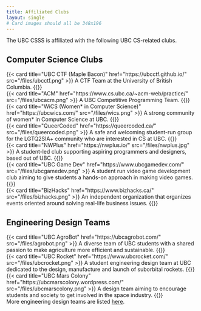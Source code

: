 ```yaml
---
title: Affiliated Clubs
layout: single
# Card images should all be 348x196
---
```


The UBC CSSS is affiliated with the following UBC CS-related clubs.

## Computer Science Clubs
<div class="row">
  <div class="col-lg-6 col-xl-4 mb-4 d-flex align-items-stretch">
    {{< card title="UBC CTF (Maple Bacon)" href="https://ubcctf.github.io/" src="/files/ubcctf.png" >}}
      A CTF Team at the University of British Columbia. 
    {{</ card >}}
  </div>
  <div class="col-lg-6 col-xl-4 mb-4 d-flex align-items-stretch">
    {{< card title="ACM" href="https://www.cs.ubc.ca/~acm-web/practice/" src="/files/ubcacm.png" >}}
      A UBC Competitive Programming Team.
    {{</ card >}}
  </div>
  <div class="col-lg-6 col-xl-4 mb-4 d-flex align-items-stretch">
    {{< card title="WiCS (Women* in Computer Science)" href="https://ubcwics.com/" src="/files/wics.png" >}}
      A strong community of women* in Computer Science at UBC.
    {{</ card >}}
  </div>
  <div class="col-lg-6 col-xl-4 mb-4 d-flex align-items-stretch">
    {{< card title="QueerCoded" href="https://queercoded.ca/" src="/files/queercoded.png" >}}
      A safe and welcoming student-run group for the LGTQ2SIA+ community who are interested in CS at UBC.
    {{</ card >}}
  </div>
  <div class="col-lg-6 col-xl-4 mb-4 d-flex align-items-stretch">
    {{< card title="NWPlus" href="https://nwplus.io/" src="/files/nwplus.jpg" >}}
      A student-led club supporting aspiring programmers and designers, based out of UBC. 
    {{</ card >}}
  </div>
  <div class="col-lg-6 col-xl-4 mb-4 d-flex align-items-stretch">
    {{< card title="UBC Game Dev" href="https://www.ubcgamedev.com/" src="/files/ubcgamedev.png" >}}
      A student run video game development club aiming to give students a hands-on approach in making video games.
    {{</ card >}}
  </div>
  <div class="col-lg-6 col-xl-4 mb-4 d-flex align-items-stretch">
    {{< card title="BizHacks" href="https://www.bizhacks.ca/" src="/files/bizhacks.png" >}}
      An independent organization that organizes events oriented around solving real-life business issues.
    {{</ card >}}
  </div>
</div>

## Engineering Design Teams
<div class="row">
  <div class="col-lg-6 col-xl-4 mb-4 d-flex align-items-stretch">
    {{< card title="UBC AgroBot" href="https://ubcagrobot.com/" src="/files/agrobot.png" >}}
      A diverse team of UBC students  with a shared passion to make agriculture more efficient and sustainable.
    {{</ card >}}
  </div>
  <div class="col-lg-6 col-xl-4 mb-4 d-flex align-items-stretch">
    {{< card title="UBC Rocket" href="https://www.ubcrocket.com/" src="/files/ubcrocket.png" >}}
      A student engineering design team at UBC dedicated to the design, manufacture and launch of suborbital rockets.
    {{</ card >}}
  </div>
  <div class="col-lg-6 col-xl-4 mb-4 d-flex align-items-stretch">
    {{< card title="UBC Mars Colony" href="https://ubcmarscolony.wordpress.com/" src="/files/ubcmarscolony.png" >}}
      A design team aiming to encourage students and society to get involved in the space industry.
    {{</ card >}}
  </div>
</div>
More engineering design teams are listed <a href="https://teams.engineering.ubc.ca/the-teams/">here</a>.

